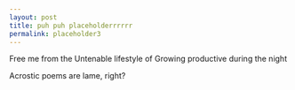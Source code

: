 ```yaml
---
layout: post
title: puh puh placeholderrrrrr
permalink: placeholder3
---
```


Free me from the 
Untenable lifestyle of 
Growing productive during the night

Acrostic poems are lame, right?
